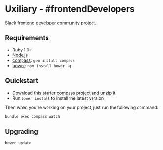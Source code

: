 #  Uxiliary - #frontendDevelopers
Slack frontend developer community project.

## Requirements

  * Ruby 1.9+
  * [Node.js](http://nodejs.org)
  * [compass](http://compass-style.org/): `gem install compass`
  * [bower](http://bower.io): `npm install bower -g`

## Quickstart

  * [Download this starter compass project and unzip it](https://github.com/zurb/foundation-compass-template/archive/master.zip)
  * Run `bower install` to install the latest version

Then when you're working on your project, just run the following command:

```bash
bundle exec compass watch
```

## Upgrading

```bash
bower update
```
